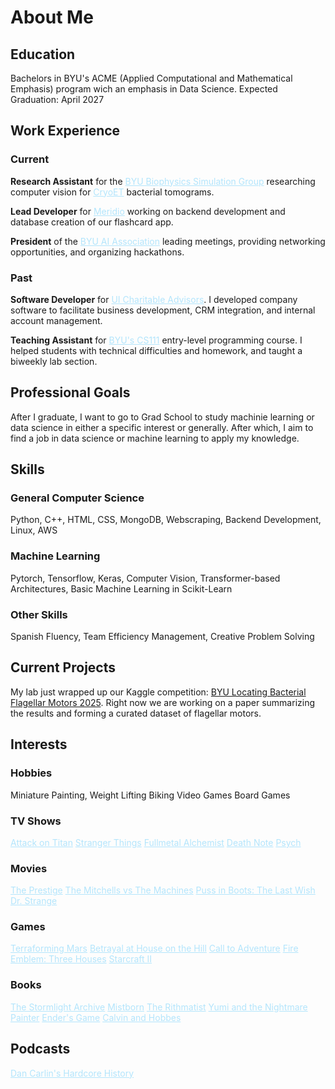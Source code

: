 # About Me

## Education
Bachelors in BYU's ACME (Applied Computational and Mathematical Emphasis) program wich an emphasis in Data Science. Expected Graduation: April 2027

## Work Experience

### Current
**Research Assistant** for the <a href="https://bsg.byu.edu/bsg" style="color: #b3e5fc;">BYU Biophysics Simulation Group</a> researching computer vision for <a href="https://eicn.cnsi.ucla.edu/cryoem-cryoet/" style="color: #b3e5fc;">CryoET</a> bacterial tomograms.

**Lead Developer** for <a href="https://www.meridio-language.com/" style="color: #b3e5fc;">Meridio</a> working on backend development and database creation of our flashcard app.

**President** of the <a href="https://aia.byu.edu/" style="color: #b3e5fc;">BYU AI Association</a> leading meetings, providing networking opportunities, and organizing hackathons.

### Past
**Software Developer** for <a href="https://www.uicharitable.org/" style="color: #b3e5fc;">UI Charitable Advisors</a>. I developed company software to facilitate business development, CRM integration, and internal account management.

**Teaching Assistant** for <a href="https://cs111.byu.edu/" style="color: #b3e5fc;">BYU's CS111</a> entry-level programming course. I helped students with technical difficulties and homework, and taught a biweekly lab section.


## Professional Goals
After I graduate, I want to go to Grad School to study machinie learning or data science in either a specific interest or generally. After which, I aim to find a job in data science or machine learning to apply my knowledge.

## Skills

### General Computer Science
Python, C++, HTML, CSS, MongoDB, Webscraping, Backend Development, Linux, AWS

### Machine Learning
Pytorch, Tensorflow, Keras, Computer Vision, Transformer-based Architectures, Basic Machine Learning in Scikit-Learn

### Other Skills
Spanish Fluency, Team Efficiency Management, Creative Problem Solving

## Current Projects
My lab just wrapped up our Kaggle competition: [BYU Locating Bacterial Flagellar Motors 2025](https://www.kaggle.com/competitions/byu-locating-bacterial-flagellar-motors-2025). Right now we are working on a paper summarizing the results and forming a curated dataset of flagellar motors.

## Interests

### Hobbies
Miniature Painting,
Weight Lifting 
Biking 
Video Games
Board Games

### TV Shows
<a href="https://www.crunchyroll.com/series/GR751KNZY/attack-on-titan" style="color: #b3e5fc;">Attack on Titan</a>
<a href="https://www.netflix.com/title/80057281" style="color: #b3e5fc;">Stranger Things</a>
<a href="https://www.netflix.com/title/80223731" style="color: #b3e5fc;">Fullmetal Alchemist</a>
<a href="https://www.netflix.com/title/70204970" style="color: #b3e5fc;">Death Note</a>
<a href="https://www.primevideo.com/detail/Psych/0GDPE51MQX26F4Z8RJOC21KVH6" style="color: #b3e5fc;">Psych</a>

### Movies
<a href="https://www.netflix.com/title/70047095" style="color: #b3e5fc;">The Prestige</a>
<a href="https://www.netflix.com/title/81399614" style="color: #b3e5fc;">The Mitchells vs The Machines</a>
<a href="https://www.netflix.com/title/81555726" style="color: #b3e5fc;">Puss in Boots: The Last Wish</a>
<a href="https://www.disneyplus.com/browse/entity-43a741e8-2369-4577-9bec-ef94f4aaae0b" style="color: #b3e5fc;">Dr. Strange</a>

### Games
<a href="https://boardgamegeek.com/boardgame/167791/terraforming-mars" style="color: #b3e5fc;">Terraforming Mars</a>
<a href="https://boardgamegeek.com/boardgame/10547/betrayal-at-house-on-the-hill" style="color: #b3e5fc;">Betrayal at House on the Hill</a>
<a href="https://boardgamegeek.com/boardgame/238992/call-to-adventure" style="color: #b3e5fc;">Call to Adventure</a>
<a href="https://www.nintendo.com/us/store/products/fire-emblem-three-houses-switch/?srsltid=AfmBOorSMqTQGHomeJPlqhFskpv0PGdjj_JOC8e5lNG5EJG0YIfOFtON" style="color: #b3e5fc;">Fire Emblem: Three Houses</a>
<a href="https://starcraft2.blizzard.com/en-us/" style="color: #b3e5fc;">Starcraft II</a>

### Books
<a href="https://www.brandonsanderson.com/pages/the-stormlight-archive-series" style="color: #b3e5fc;">The Stormlight Archive</a>
<a href="https://www.brandonsanderson.com/pages/the-mistborn-saga-the-original-trilogy" style="color: #b3e5fc;">Mistborn</a>
<a href="https://www.brandonsanderson.com/pages/standalones-non-cosmere" style="color: #b3e5fc;">The Rithmatist</a>
<a href="https://www.brandonsanderson.com/pages/standalones-cosmere" style="color: #b3e5fc;">Yumi and the Nightmare Painter</a>
<a href="https://www.goodreads.com/book/show/375802.Ender_s_Game" style="color: #b3e5fc;">Ender's Game</a>
<a href="https://www.gocomics.com/calvinandhobbes" style="color: #b3e5fc;">Calvin and Hobbes</a>

## Podcasts
<a href="https://www.dancarlin.com/hardcore-history-series/" style="color: #b3e5fc;">Dan Carlin's Hardcore History</a>

